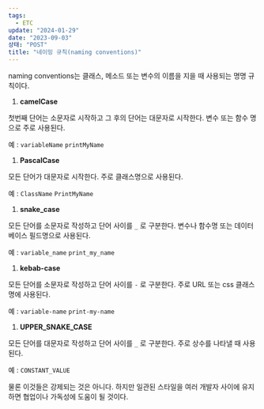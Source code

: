 ```yaml
---
tags:
  - ETC
update: "2024-01-29"
date: "2023-09-03"
상태: "POST"
title: "네이밍 규칙(naming conventions)"
---
```

naming conventions는 클래스, 메소드 또는 변수의 이름을 지을 때 사용되는 명명 규칙이다. 

1. **camelCase**

첫번째 단어는 소문자로 시작하고 그 후의 단어는 대문자로 시작한다. 변수 또는 함수 명으로 주로 사용된다. 

예 : `variableName`  `printMyName`

1. **PascalCase**

모든 단어가 대문자로 시작한다. 주로 클래스명으로 사용된다. 

예 : `ClassName`  `PrintMyName`

1. **snake_case**

모든 단어를 소문자로 작성하고 단어 사이를 `_` 로 구분한다. 변수나 함수명 또는 데이터베이스 필드명으로 사용된다. 

예 : `variable_name`  `print_my_name`

1. **kebab-case**

모든 단어를 소문자로 작성하고 단어 사이를 `-` 로 구분한다. 주로 URL 또는 css 클래스 명에 사용된다. 

예 : `variable-name`  `print-my-name`

1. **UPPER_SNAKE_CASE**

모든 단어를 대문자로 작성하고 단어 사이를 `_` 로 구분한다. 주로 상수를 나타낼 때 사용된다. 

예 : `CONSTANT_VALUE`

물론 이것들은 강제되는 것은 아니다. 하지만 일관된 스타일을 여러 개발자 사이에 유지하면 협업이나 가독성에 도움이 될 것이다. 

